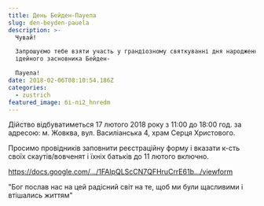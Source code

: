 ```yaml
---
title: День Бейден-Пауела
slug: den-beyden-pauela
description: >-
  Чувай!

  Запрошуємо тебе взяти участь у грандіозному святкуванні дня народження нашого
  ідейного засновника Бейден-

  Пауела!
date: 2018-02-06T08:10:54.186Z
categories:
  - zustrich
featured_image: бі-пі2_hnredm
---
```

Дійство відбуватиметься 17 лютого 2018 року з 11:00 до 18:00 год. за адресою: м. Жовква, вул. Василіанська 4, храм Серця Христового.

Просимо провідників заповнити реєстраційну форму і вказати к-сть своїх скаутів/вовченят і їхніх батьків до 11 лютого включно.

https://docs.google.com/…/1FAIpQLScCN7QFHruCrrE61b…/viewform

"Бог послав нас на цей радісний світ на те, щоб ми були щасливими і втішались життям"
